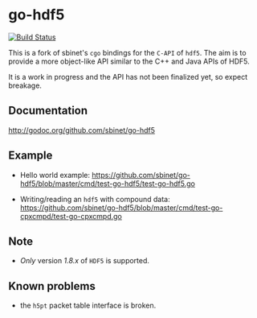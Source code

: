 go-hdf5
=======
[![Build Status](https://travis-ci.org/sbinet/go-hdf5.png?branch=master)](https://travis-ci.org/binet/go-hdf5)

This is a fork of sbinet's ``cgo`` bindings for the ``C-API`` of ``hdf5``.
The aim is to provide a more object-like API similar to the C++ and Java APIs of HDF5.

It is a work in progress and the API has not been finalized yet, so expect breakage.

Documentation
-------------

http://godoc.org/github.com/sbinet/go-hdf5

Example
-------

- Hello world example: https://github.com/sbinet/go-hdf5/blob/master/cmd/test-go-hdf5/test-go-hdf5.go

- Writing/reading an ``hdf5`` with compound data: https://github.com/sbinet/go-hdf5/blob/master/cmd/test-go-cpxcmpd/test-go-cpxcmpd.go

Note
----

- *Only* version *1.8.x* of ``HDF5`` is supported.


Known problems
--------------

- the ``h5pt`` packet table interface is broken.
